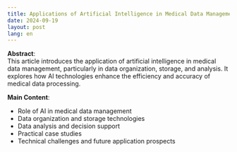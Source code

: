 ```yaml
---
title: Applications of Artificial Intelligence in Medical Data Management
date: 2024-09-19
layout: post
lang: en
---
```


**Abstract**:  
This article introduces the application of artificial intelligence in medical data management, particularly in data organization, storage, and analysis. It explores how AI technologies enhance the efficiency and accuracy of medical data processing.

**Main Content**:
- Role of AI in medical data management
- Data organization and storage technologies
- Data analysis and decision support
- Practical case studies
- Technical challenges and future application prospects
